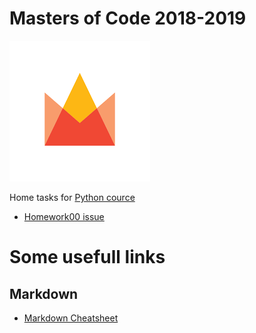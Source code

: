 # Masters of Code 2018-2019

![alt text](ma_logo.png "Logo")


Home tasks for [Python cource](https://github.com/20awesome/VladBolibruk_MA2018Python)


* [Homework00 issue](https://github.com/20awesome/VladBolibruk_MA2018Python/issues/1)


# Some usefull links

## Markdown
* [Markdown Cheatsheet](https://github.com/adam-p/markdown-here/wiki/Markdown-Cheatsheet#links)
